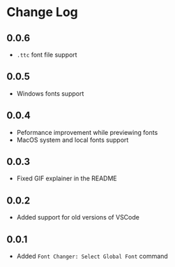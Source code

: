 # Change Log

## 0.0.6
- `.ttc` font file support 

## 0.0.5
- Windows fonts support

## 0.0.4
- Peformance improvement while previewing fonts
- MacOS system and local fonts support

## 0.0.3
- Fixed GIF explainer in the README

## 0.0.2 
- Added support for old versions of VSCode

## 0.0.1
- Added `Font Changer: Select Global Font` command

